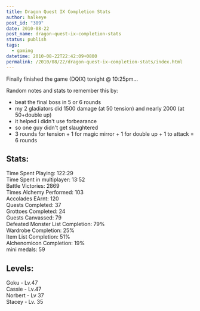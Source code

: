 ```yaml
---
title: Dragon Quest IX Completion Stats
author: halkeye
post_id: "389"
date: 2010-08-22
post_name: dragon-quest-ix-completion-stats
status: publish
tags:
  - gaming
datetime: 2010-08-22T22:42:09+0800
permalink: /2010/08/22/dragon-quest-ix-completion-stats/index.html
---
```


Finally finished the game (DQIX) tonight @ 10:25pm...

Random notes and stats to remember this by:

* beat the final boss in 5 or 6 rounds
* my 2 gladiators did 1500 damage (at 50 tension) and nearly 2000 (at 50+double up)
* it helped i didn't use forbearance
* so one guy didn't get slaughtered
* 3 rounds for tension + 1 for magic mirror + 1 for double up + 1 to attack = 6 rounds

## Stats:

Time Spent Playing: 122:29  
Time Spent in multiplayer: 13:52  
Battle Victories: 2869  
Times Alchemy Performed: 103  
Accolades EArnt: 120  
Quests Completed: 37  
Grottoes Completed: 24  
Guests Canvassed: 79  
Defeated Monster List Completion: 79%  
Wardrobe Completion: 25%  
Item List Completion: 51%  
Alchenomicon Completion: 19%  
mini medals: 59  

## Levels:

Goku - Lv.47  
Cassie - Lv.47  
Norbert - Lv 37  
Stacey - Lv. 35  
